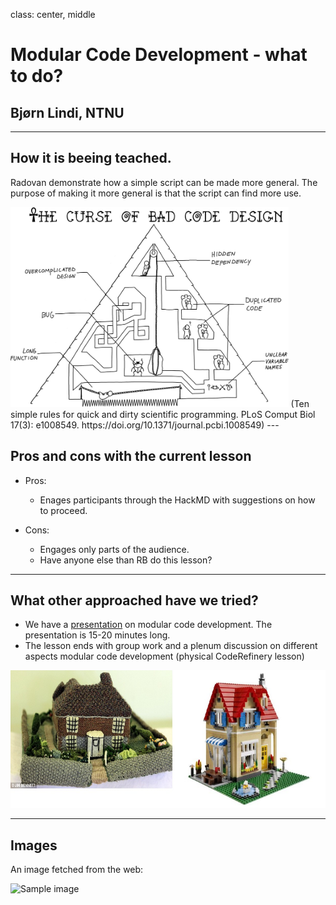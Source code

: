 class: center, middle

# Modular Code Development - what to do?

## Bjørn Lindi, NTNU

---

## How it is beeing teached.

Radovan demonstrate how a simple script can be made more general.
The purpose of making it more general is that the script can find more use.

<img src="assets/journal.pcbi.1008549.g005.PNG" style="height: 320px;"/>
(Ten simple rules for quick and dirty scientific programming. PLoS Comput Biol 17(3): e1008549. https://doi.org/10.1371/journal.pcbi.1008549)
---

## Pros and cons with the current lesson

- Pros:
    - Enages participants through the HackMD with suggestions on how to proceed.

- Cons:
    - Engages only parts of the audience.
    - Have anyone else than RB do this lesson?


---

## What other approached have we tried?

- We have a [presentation](https://github.com/coderefinery/modular-code-development/blob/master/talk.md) on modular code development. The presentation is 15-20 minutes long.
- The lesson ends with group work and a plenum discussion on different aspects modular code development (physical CodeRefinery lesson)

<img src="assets/knit_vs_lego.jpg" style="height: 220px;"/>

---
## Images

An image fetched from the web:

![Sample image](https://upload.wikimedia.org/wikipedia/commons/thumb/4/4f/The_Young_Cicero_Reading.jpg/316px-The_Young_Cicero_Reading.jpg)
